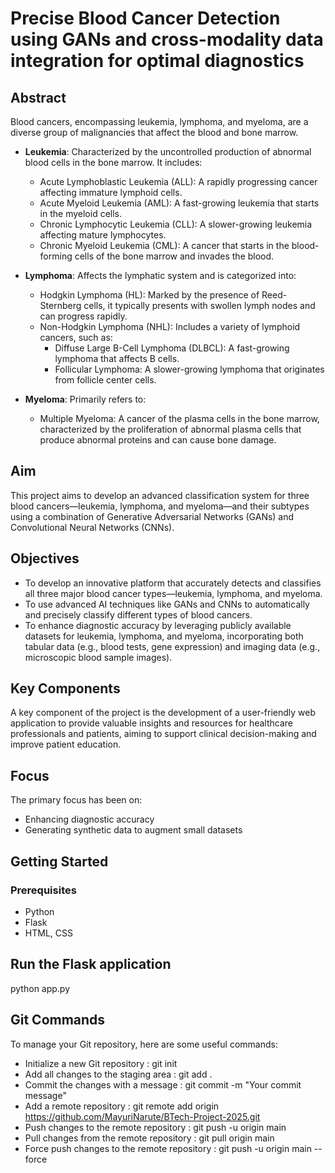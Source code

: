 # Precise Blood Cancer Detection using GANs and cross-modality data integration for optimal diagnostics

## Abstract
Blood cancers, encompassing leukemia, lymphoma, and myeloma, are a diverse group of malignancies that affect the blood and bone marrow. 

- **Leukemia**: Characterized by the uncontrolled production of abnormal blood cells in the bone marrow. It includes:
  - Acute Lymphoblastic Leukemia (ALL): A rapidly progressing cancer affecting immature lymphoid cells.
  - Acute Myeloid Leukemia (AML): A fast-growing leukemia that starts in the myeloid cells.
  - Chronic Lymphocytic Leukemia (CLL): A slower-growing leukemia affecting mature lymphocytes.
  - Chronic Myeloid Leukemia (CML): A cancer that starts in the blood-forming cells of the bone marrow and invades the blood.
  
- **Lymphoma**: Affects the lymphatic system and is categorized into:
  - Hodgkin Lymphoma (HL): Marked by the presence of Reed-Sternberg cells, it typically presents with swollen lymph nodes and can progress rapidly.
  - Non-Hodgkin Lymphoma (NHL): Includes a variety of lymphoid cancers, such as:
    - Diffuse Large B-Cell Lymphoma (DLBCL): A fast-growing lymphoma that affects B cells.
    - Follicular Lymphoma: A slower-growing lymphoma that originates from follicle center cells.

- **Myeloma**: Primarily refers to:
  - Multiple Myeloma: A cancer of the plasma cells in the bone marrow, characterized by the proliferation of abnormal plasma cells that produce abnormal proteins and can cause bone damage.

## Aim
This project aims to develop an advanced classification system for three blood cancers—leukemia, lymphoma, and myeloma—and their subtypes using a combination of Generative Adversarial Networks (GANs) and Convolutional Neural Networks (CNNs).

## Objectives
- To develop an innovative platform that accurately detects and classifies all three major blood cancer types—leukemia, lymphoma, and myeloma.
- To use advanced AI techniques like GANs and CNNs to automatically and precisely classify different types of blood cancers.
- To enhance diagnostic accuracy by leveraging publicly available datasets for leukemia, lymphoma, and myeloma, incorporating both tabular data (e.g., blood tests, gene expression) and imaging data (e.g., microscopic blood sample images).

## Key Components
A key component of the project is the development of a user-friendly web application to provide valuable insights and resources for healthcare professionals and patients, aiming to support clinical decision-making and improve patient education.

## Focus
The primary focus has been on:
- Enhancing diagnostic accuracy
- Generating synthetic data to augment small datasets

## Getting Started
### Prerequisites
- Python 
- Flask
- HTML, CSS

## Run the Flask application
python app.py

## Git Commands
To manage your Git repository, here are some useful commands:

- Initialize a new Git repository : git init
- Add all changes to the staging area : git add .
- Commit the changes with a message : git commit -m "Your commit message"
- Add a remote repository : git remote add origin https://github.com/MayuriNarute/BTech-Project-2025.git
- Push changes to the remote repository : git push -u origin main
- Pull changes from the remote repository :  git pull origin main
- Force push changes to the remote repository : git push -u origin main --force
